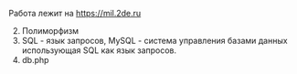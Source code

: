 Работа  лежит на https://mil.2de.ru

2. Полиморфизм
3. SQL - язык запросов, MySQL - система управления базами данных использующая SQL как язык запросов.
4. db.php